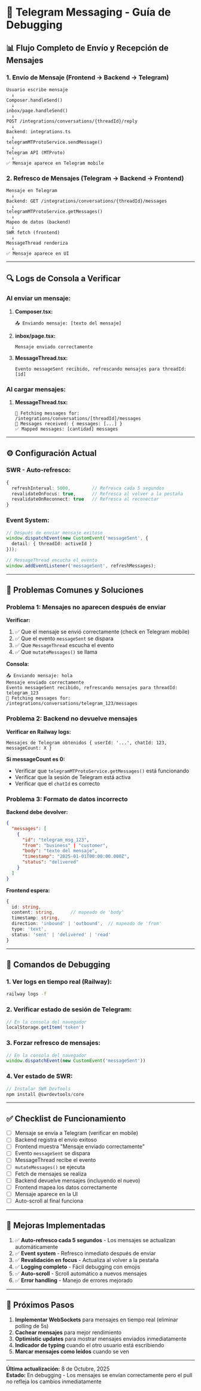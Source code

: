 # 🐛 Telegram Messaging - Guía de Debugging

## 📊 Flujo Completo de Envío y Recepción de Mensajes

### 1. **Envío de Mensaje (Frontend → Backend → Telegram)**

```
Usuario escribe mensaje
  ↓
Composer.handleSend()
  ↓
inbox/page.handleSend() 
  ↓
POST /integrations/conversations/{threadId}/reply
  ↓
Backend: integrations.ts
  ↓
telegramMTProtoService.sendMessage()
  ↓
Telegram API (MTProto)
  ↓
✅ Mensaje aparece en Telegram mobile
```

### 2. **Refresco de Mensajes (Telegram → Backend → Frontend)**

```
Mensaje en Telegram
  ↓
Backend: GET /integrations/conversations/{threadId}/messages
  ↓
telegramMTProtoService.getMessages()
  ↓
Mapeo de datos (backend)
  ↓
SWR fetch (frontend)
  ↓
MessageThread renderiza
  ↓
✅ Mensaje aparece en UI
```

---

## 🔍 Logs de Consola a Verificar

### **Al enviar un mensaje:**

1. **Composer.tsx:**
   ```
   📤 Enviando mensaje: [texto del mensaje]
   ```

2. **inbox/page.tsx:**
   ```
   Mensaje enviado correctamente
   ```

3. **MessageThread.tsx:**
   ```
   Evento messageSent recibido, refrescando mensajes para threadId: [id]
   ```

### **Al cargar mensajes:**

1. **MessageThread.tsx:**
   ```
   🔄 Fetching messages for: /integrations/conversations/[threadId]/messages
   📨 Messages received: { messages: [...] }
   ✅ Mapped messages: [cantidad] messages
   ```

---

## ⚙️ Configuración Actual

### **SWR - Auto-refresco:**
```typescript
{
  refreshInterval: 5000,        // Refresca cada 5 segundos
  revalidateOnFocus: true,      // Refresca al volver a la pestaña
  revalidateOnReconnect: true   // Refresca al reconectar
}
```

### **Event System:**
```typescript
// Después de enviar mensaje exitoso
window.dispatchEvent(new CustomEvent('messageSent', { 
  detail: { threadId: activeId } 
}));

// MessageThread escucha el evento
window.addEventListener('messageSent', refreshMessages);
```

---

## 🐛 Problemas Comunes y Soluciones

### **Problema 1: Mensajes no aparecen después de enviar**

**Verificar:**
1. ✅ Que el mensaje se envió correctamente (check en Telegram mobile)
2. ✅ Que el evento `messageSent` se dispara
3. ✅ Que `MessageThread` escucha el evento
4. ✅ Que `mutateMessages()` se llama

**Consola:**
```
📤 Enviando mensaje: hola
Mensaje enviado correctamente
Evento messageSent recibido, refrescando mensajes para threadId: telegram_123
🔄 Fetching messages for: /integrations/conversations/telegram_123/messages
```

### **Problema 2: Backend no devuelve mensajes**

**Verificar en Railway logs:**
```
Mensajes de Telegram obtenidos { userId: '...', chatId: 123, messageCount: X }
```

**Si messageCount es 0:**
- Verificar que `telegramMTProtoService.getMessages()` está funcionando
- Verificar que la sesión de Telegram está activa
- Verificar que el `chatId` es correcto

### **Problema 3: Formato de datos incorrecto**

**Backend debe devolver:**
```json
{
  "messages": [
    {
      "id": "telegram_msg_123",
      "from": "business" | "customer",
      "body": "texto del mensaje",
      "timestamp": "2025-01-01T00:00:00.000Z",
      "status": "delivered"
    }
  ]
}
```

**Frontend espera:**
```typescript
{
  id: string,
  content: string,      // mapeado de 'body'
  timestamp: string,
  direction: 'inbound' | 'outbound',  // mapeado de 'from'
  type: 'text',
  status: 'sent' | 'delivered' | 'read'
}
```

---

## 🔧 Comandos de Debugging

### **1. Ver logs en tiempo real (Railway):**
```bash
railway logs -f
```

### **2. Verificar estado de sesión de Telegram:**
```javascript
// En la consola del navegador
localStorage.getItem('token')
```

### **3. Forzar refresco de mensajes:**
```javascript
// En la consola del navegador
window.dispatchEvent(new CustomEvent('messageSent'))
```

### **4. Ver estado de SWR:**
```javascript
// Instalar SWR DevTools
npm install @swrdevtools/core
```

---

## ✅ Checklist de Funcionamiento

- [ ] Mensaje se envía a Telegram (verificar en mobile)
- [ ] Backend registra el envío exitoso
- [ ] Frontend muestra "Mensaje enviado correctamente"
- [ ] Evento `messageSent` se dispara
- [ ] MessageThread recibe el evento
- [ ] `mutateMessages()` se ejecuta
- [ ] Fetch de mensajes se realiza
- [ ] Backend devuelve mensajes (incluyendo el nuevo)
- [ ] Frontend mapea los datos correctamente
- [ ] Mensaje aparece en la UI
- [ ] Auto-scroll al final funciona

---

## 🚀 Mejoras Implementadas

1. ✅ **Auto-refresco cada 5 segundos** - Los mensajes se actualizan automáticamente
2. ✅ **Event system** - Refresco inmediato después de enviar
3. ✅ **Revalidación en focus** - Actualiza al volver a la pestaña
4. ✅ **Logging completo** - Fácil debugging con emojis
5. ✅ **Auto-scroll** - Scroll automático a nuevos mensajes
6. ✅ **Error handling** - Manejo de errores mejorado

---

## 📝 Próximos Pasos

1. **Implementar WebSockets** para mensajes en tiempo real (eliminar polling de 5s)
2. **Cachear mensajes** para mejor rendimiento
3. **Optimistic updates** para mostrar mensajes enviados inmediatamente
4. **Indicador de typing** cuando el otro usuario está escribiendo
5. **Marcar mensajes como leídos** cuando se ven

---

**Última actualización:** 8 de Octubre, 2025  
**Estado:** En debugging - Los mensajes se envían correctamente pero el pull no refleja los cambios inmediatamente

